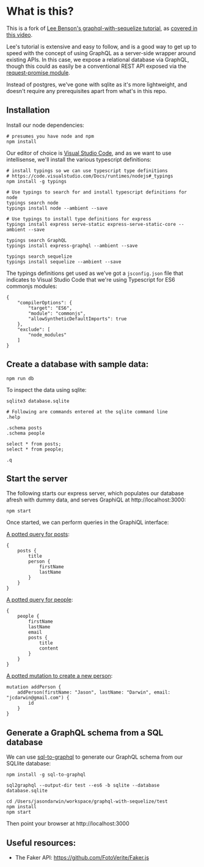 # What is this?

This is a fork of [Lee Benson's graphql-with-sequelize tutorial](https://github.com/leebenson/graphql-with-sequelize), as [covered in this video](https://www.youtube.com/watch?v=DNPVqK_woRQ). 

Lee's tutorial is extensive and easy to follow, and is a good way to get up to speed with the concept of using GraphQL as a server-side wrapper around existing APIs.
In this case, we expose a relational database via GraphQL, though this could as easily be a conventional REST API exposed via the [request-promise module](https://www.npmjs.com/package/request-promise).  

Instead of postgres, we've gone with sqlite as it's more lightweight, and doesn't require any prerequisites apart from what's in this repo.

## Installation

Install our node dependencies:

    # presumes you have node and npm
    npm install
    
Our editor of choice is [Visual Studio Code](https://code.visualstudio.com/Docs/languages/javascript#_javascript-projects-jsconfigjson), and as we want to use intellisense, we'll install the various typescript definitions:

    # install typings so we can use typescript type definitions
    # https://code.visualstudio.com/Docs/runtimes/nodejs#_typings
    npm install -g typings

    # Use typings to search for and install typescript definitions for node
    typings search node
    typings install node --ambient --save

    # Use typings to install type definitions for express
    typings install express serve-static express-serve-static-core --ambient --save

    typings search GraphQL
    typings install express-graphql --ambient --save

    typings search sequelize
    typings install sequelize --ambient --save

The typings definitions get used as we've got a `jsconfig.json` file that indicates to Visual Studio Code that we're using Typescript for ES6 commonjs modules:

    {
        "compilerOptions": {
            "target": "ES6",
            "module": "commonjs",
            "allowSyntheticDefaultImports": true
        },
        "exclude": [
            "node_modules"
        ]
    }

     
## Create a database with sample data:

    npm run db

To inspect the data using sqlite:

    sqlite3 database.sqlite

    # Following are commands entered at the sqlite command line    
    .help

    .schema posts
    .schema people

    select * from posts;
    select * from people;
    
    .q

## Start the server 

The following starts our express server, which populates our database afresh with dummy data, and serves GraphiQL at http://localhost:3000:  

    npm start

Once started, we can perform queries in the GraphiQL interface:

[A potted query for posts](http://localhost:3000/graphql?query=%7B%0A%20%20posts%20%7B%0A%20%20%20%20title%0A%20%20%20%20person%20%7B%0A%20%20%20%20%20%20firstName%0A%20%20%20%20%20%20lastName%0A%20%20%20%20%7D%0A%20%20%7D%0A%7D%0A):

    {
        posts {
            title
            person {
                firstName
                lastName
            }
        }
    }

[A potted query for people](http://localhost:3000/graphql?query=%7B%0A%20%20people%20%7B%0A%20%20%20%20firstName%0A%20%20%20%20lastName%0A%20%20%20%20email%0A%20%20%20%20posts%20%7B%0A%20%20%20%20%20%20title%0A%20%20%20%20%20%20content%0A%20%20%20%20%7D%0A%20%20%7D%0A%7D%0A):

    {
        people {
            firstName
            lastName
            email
            posts {
                title
                content
            }
        }
    }

[A potted mutation to create a new person](http://localhost:3000/graphql?query=mutation%20addPerson%20%7B%0A%20%20addPerson(firstName%3A%20%22Jason%22%2C%20lastName%3A%20%22Darwin%22%2C%20email%3A%20%22jcdarwin%40gmail.com%22)%20%7B%0A%20%20%20%20id%0A%20%20%7D%0A%7D%0A&operationName=addPerson): 

    mutation addPerson {
        addPerson(firstName: "Jason", lastName: "Darwin", email: "jcdarwin@gmail.com") {
            id
        }
    }

## Generate a GraphQL schema from a SQL database

We can use [sql-to-graphql](https://www.npmjs.com/package/sql-to-graphql) to generate our GraphQL schema from our SQLlite database: 

    npm install -g sql-to-graphql

    sql2graphql --output-dir test --es6 -b sqlite --database database.sqlite

    cd /Users/jasondarwin/workspace/graphql-with-sequelize/test
    npm install
    npm start

Then point your browser at http://localhost:3000


## Useful resources:

* The Faker API: https://github.com/FotoVerite/Faker.js